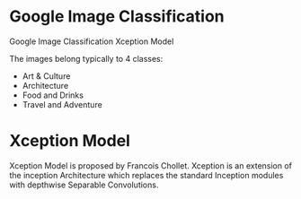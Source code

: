 # Google Image Classification
Google Image Classification Xception Model

The images belong typically to 4 classes:

* Art & Culture
* Architecture
* Food and Drinks
* Travel and Adventure

# Xception Model
Xception Model is proposed by Francois Chollet. Xception is an extension of the inception Architecture which replaces the standard Inception modules with depthwise Separable Convolutions.
